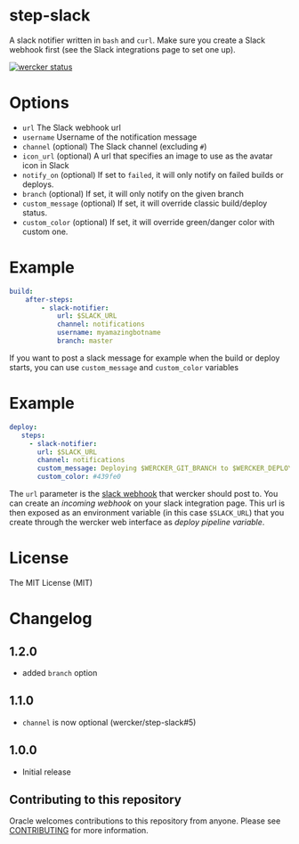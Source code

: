 # step-slack

A slack notifier written in `bash` and `curl`. Make sure you create a Slack
webhook first (see the Slack integrations page to set one up).

[![wercker status](https://app.wercker.com/status/94f767fe85199d1f7f2dd064f36802bb/s "wercker status")](https://app.wercker.com/project/bykey/94f767fe85199d1f7f2dd064f36802bb)

# Options

- `url` The Slack webhook url
- `username` Username of the notification message
- `channel` (optional) The Slack channel (excluding `#`)
- `icon_url` (optional) A url that specifies an image to use as the avatar icon in Slack
- `notify_on` (optional) If set to `failed`, it will only notify on failed
builds or deploys.
- `branch` (optional) If set, it will only notify on the given branch
- `custom_message` (optional) If set, it will override classic build/deploy status. 
- `custom_color` (optional) If set, it will override green/danger color with custom one.


# Example

```yaml
build:
    after-steps:
        - slack-notifier:
            url: $SLACK_URL
            channel: notifications
            username: myamazingbotname
            branch: master
```

If you want to post a slack message for example when the build or deploy starts, you can use 
`custom_message` and `custom_color` variables

# Example

```yaml
deploy:
   steps:
     - slack-notifier:
       url: $SLACK_URL
       channel: notifications
       custom_message: Deploying $WERCKER_GIT_BRANCH to $WERCKER_DEPLOYTARGET_NAME ($WERCKER_DEPLOY_URL)
       custom_color: #439fe0
```

The `url` parameter is the [slack webhook](https://api.slack.com/incoming-webhooks) that wercker should post to.
You can create an *incoming webhook* on your slack integration page.
This url is then exposed as an environment variable (in this case
`$SLACK_URL`) that you create through the wercker web interface as *deploy pipeline variable*.

# License

The MIT License (MIT)

# Changelog

## 1.2.0

- added `branch` option

## 1.1.0

- `channel` is now optional (wercker/step-slack#5)

## 1.0.0

- Initial release

## Contributing to this repository 

Oracle welcomes contributions to this repository from anyone.  Please see [CONTRIBUTING](CONTRIBUTING.md) for more information. 
